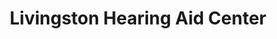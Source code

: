 ---
title: "Livingston Hearing Aid Center"
url: /brownwood/livingston-hearing-aid-center/
shop: Hörgeräte
---